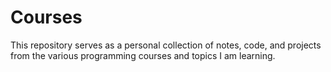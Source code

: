 # Courses
This repository serves as a personal collection of notes, code, and projects from the various programming courses and topics I am learning.
